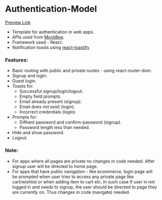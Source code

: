 # Authentication-Model

[Preview Link](https://auth-model.netlify.app/)

- Template for authentication in web apps.
- APIs used from [MockBee](https://mockbee.netlify.app/).
- Framework used - React.
- Notification toasts using [react-toastify](https://fkhadra.github.io/react-toastify/introduction).

### Features:
- Basic routing with public and private routes - using react-router-dom.
- Signup and login.
- Guest login.
- Toasts for:
  - Successful signup/login/logout.
  - Empty field prompts.
  - Email already present (signup).
  - Email does not exist (login).
  - Incorrect credentials (login).
- Prompts for: 
  - Diffrent password and confirm-password (signup).
  - Password length less than needed.
- Hide and show password. 
- Logout.


### Note:
- For apps where all pages are private no changes in code needed. After signup user will be directed to home page.
- For apps that have public navigation - like ecommerce, login page will be prompted when user tries to access any private page like cart/wishlist or when adding item to cart etc. In such case if user in not logged in and needs to signup, the user should be directed to page they are currently on. Thus changes in code (navigate) needed.

